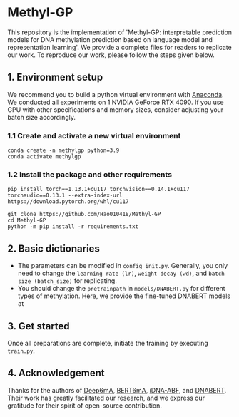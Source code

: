 # Methyl-GP
This repository is the implementation of 'Methyl-GP: interpretable prediction models for DNA methylation prediction based on language model and representation learning'. We provide a complete files for readers to replicate our work. To reproduce our work, please follow the steps given below.
## 1. Environment setup
We recommend you to build a python virtual environment with [Anaconda](https://docs.anaconda.com/anaconda/install/). We conducted all experiments on 1 NVIDIA GeForce RTX 4090. If you use GPU with other specifications and memory sizes, consider adjusting your batch size accordingly.
### 1.1 Create and activate a new virtual environment
    conda create -n methylgp python=3.9
    conda activate methylgp
### 1.2 Install the package and other requirements
    pip install torch==1.13.1+cu117 torchvision==0.14.1+cu117 torchaudio==0.13.1 --extra-index-url https://download.pytorch.org/whl/cu117

    git clone https://github.com/Hao010418/Methyl-GP
    cd Methyl-GP
    python -m pip install -r requirements.txt
## 2. Basic dictionaries
* The parameters can be modified in `config_init.py`. Generally, you only need to change the `learning rate (lr)`, `weight decay (wd)`, and `batch size (batch_size)` for replicating. 
* You should change the `pretrainpath` in `models/DNABERT.py` for different types of methylation. Here, we provide the fine-tuned DNABERT models at 
## 3. Get started
Once all preparations are complete, initiate the training by executing `train.py`.
## 4. Acknowledgement
Thanks for the authors of [Deep6mA](https://github.com/Marscolono/Deep6mA/), [BERT6mA](https://github.com/kuratahiroyuki/BERT6mA/), [iDNA-ABF](https://github.com/FakeEnd/iDNA_ABF/), and [DNABERT](https://github.com/jerryji1993/DNABERT/). Their work has greatly facilitated our research, and we express our gratitude for their spirit of open-source contribution.
